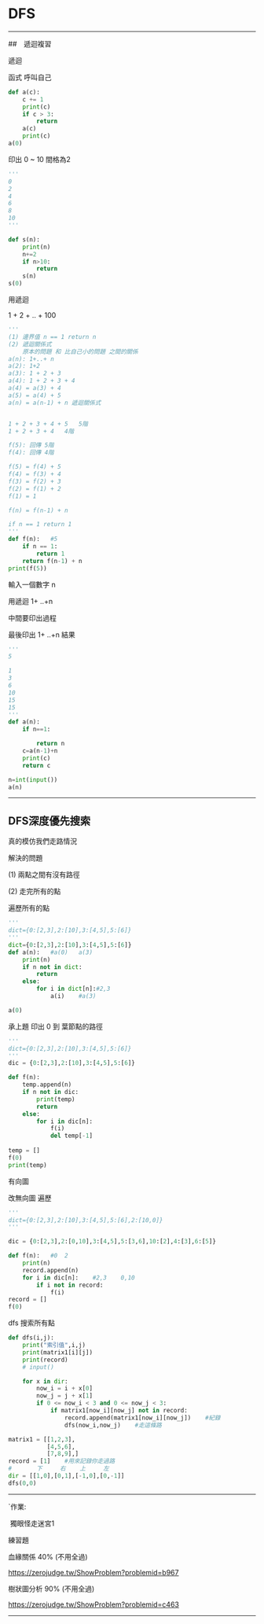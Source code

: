 # DFS

---

##　遞迴複習

遞迴

  函式 呼叫自己

``` python
def a(c):
    c += 1
    print(c)
    if c > 3:
        return
    a(c)
    print(c)
a(0)
```



印出 0 ~ 10 間格為2

``` python
'''
0
2
4
6
8
10
'''

def s(n):
    print(n)
    n+=2
    if n>10:
        return
    s(n)
s(0)
```



用遞迴

1 + 2 + .. +  100

``` python
'''
(1) 邊界值 n == 1 return n
(2) 遞迴關係式
    原本的問題 和 比自己小的問題 之間的關係
a(n): 1+..+ n
a(2): 1+2
a(3): 1 + 2 + 3
a(4): 1 + 2 + 3 + 4
a(4) = a(3) + 4
a(5) = a(4) + 5
a(n) = a(n-1) + n 遞迴關係式


1 + 2 + 3 + 4 + 5   5階
1 + 2 + 3 + 4   4階

f(5): 回傳 5階
f(4): 回傳 4階

f(5) = f(4) + 5
f(4) = f(3) + 4
f(3) = f(2) + 3
f(2) = f(1) + 2
f(1) = 1

f(n) = f(n-1) + n

if n == 1 return 1
'''
def f(n):   #5
    if n == 1:
        return 1
    return f(n-1) + n
print(f(5))


```



輸入一個數字 n

用遞迴 1+ ..+n

中間要印出過程

最後印出 1+ ..+n 結果

``` python
'''
5

1
3
6
10
15
15
'''
def a(n):
    if n==1:

        return n
    c=a(n-1)+n
    print(c)
    return c

n=int(input())
a(n)
```

---

## DFS深度優先搜索

真的模仿我們走路情況

解決的問題

(1) 兩點之間有沒有路徑

(2) 走完所有的點



遍歷所有的點

``` python
'''
dict={0:[2,3],2:[10],3:[4,5],5:[6]}
'''
dict={0:[2,3],2:[10],3:[4,5],5:[6]}
def a(n):   #a(0)   a(3)
    print(n)
    if n not in dict:
        return
    else:
        for i in dict[n]:#2,3
            a(i)    #a(3)

a(0)
```



承上題 印出 0 到 葉節點的路徑

``` python
'''
dict={0:[2,3],2:[10],3:[4,5],5:[6]}
'''
dic = {0:[2,3],2:[10],3:[4,5],5:[6]}

def f(n):
    temp.append(n)
    if n not in dic:
        print(temp)
        return
    else:
        for i in dic[n]:
            f(i)
            del temp[-1]
        
temp = []
f(0)
print(temp)
```



有向圖

改無向圖
遍歷

```python
'''
dict={0:[2,3],2:[10],3:[4,5],5:[6],2:[10,0]}
'''

dic = {0:[2,3],2:[0,10],3:[4,5],5:[3,6],10:[2],4:[3],6:[5]}

def f(n):   #0  2
    print(n)
    record.append(n)
    for i in dic[n]:    #2,3    0,10
        if i not in record:
            f(i)    
record = []
f(0)
```



dfs 搜索所有點

``` python
def dfs(i,j):
    print("索引值",i,j)
    print(matrix1[i][j])
    print(record)
    # input()

    for x in dir:
        now_i = i + x[0]
        now_j = j + x[1]
        if 0 <= now_i < 3 and 0 <= now_j < 3:
            if matrix1[now_i][now_j] not in record:
                record.append(matrix1[now_i][now_j])    #紀錄
                dfs(now_i,now_j)    #走這條路

matrix1 = [[1,2,3],
           [4,5,6],
           [7,8,9],]
record = [1]    #用來記錄你走過路
#       下     右    上     左
dir = [[1,0],[0,1],[-1,0],[0,-1]]
dfs(0,0)
```

---

`作業:

​	獨眼怪走迷宮1



練習題

血緣關係   40% (不用全過)

https://zerojudge.tw/ShowProblem?problemid=b967

樹狀圖分析  90% (不用全過)

https://zerojudge.tw/ShowProblem?problemid=c463



---

